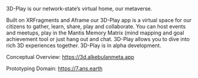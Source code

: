 3D-Play is our network-state’s virtual home, our metaverse.

Built on XRFragments and Aframe our 3D-Play app is a virtual space for our citizens to gather, learn, share, play and collaborate. You can host events and meetups, play in the Mantis Memory Matrix (mind mapping and goal achievement tool or just hang out and chat. 3D-Play allows you to dive into rich 3D experiences together. 3D-Play is in alpha development.

Conceptual Overview:
https://3d.alkebulanmeta.app

Prototyping Domain:
https://7.ans.earth

